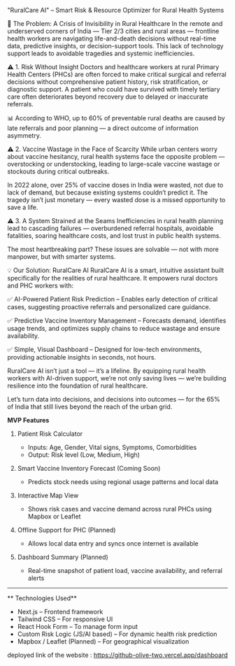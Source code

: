 "RuralCare AI" – Smart Risk & Resource Optimizer for Rural Health Systems

🧠 The Problem: A Crisis of Invisibility in Rural Healthcare
In the remote and underserved corners of India — Tier 2/3 cities and rural areas — frontline health workers are navigating life-and-death decisions without real-time data, predictive insights, or decision-support tools. This lack of technology support leads to avoidable tragedies and systemic inefficiencies.

⚠️ 1. Risk Without Insight
Doctors and healthcare workers at rural Primary Health Centers (PHCs) are often forced to make critical surgical and referral decisions without comprehensive patient history, risk stratification, or diagnostic support. A patient who could have survived with timely tertiary care often deteriorates beyond recovery due to delayed or inaccurate referrals.

📊 According to WHO, up to 60% of preventable rural deaths are caused by late referrals and poor planning — a direct outcome of information asymmetry.

⚠️ 2. Vaccine Wastage in the Face of Scarcity
While urban centers worry about vaccine hesitancy, rural health systems face the opposite problem — overstocking or understocking, leading to large-scale vaccine wastage or stockouts during critical outbreaks.

In 2022 alone, over 25% of vaccine doses in India were wasted, not due to lack of demand, but because existing systems couldn’t predict it. The tragedy isn’t just monetary — every wasted dose is a missed opportunity to save a life.

⚠️ 3. A System Strained at the Seams
Inefficiencies in rural health planning lead to cascading failures — overburdened referral hospitals, avoidable fatalities, soaring healthcare costs, and lost trust in public health systems.

The most heartbreaking part? These issues are solvable — not with more manpower, but with smarter systems.

💡 Our Solution: RuralCare AI
RuralCare AI is a smart, intuitive assistant built specifically for the realities of rural healthcare. It empowers rural doctors and PHC workers with:

✅ AI-Powered Patient Risk Prediction – Enables early detection of critical cases, suggesting proactive referrals and personalized care guidance.

✅ Predictive Vaccine Inventory Management – Forecasts demand, identifies usage trends, and optimizes supply chains to reduce wastage and ensure availability.

✅ Simple, Visual Dashboard – Designed for low-tech environments, providing actionable insights in seconds, not hours.

RuralCare AI isn’t just a tool — it’s a lifeline.
By equipping rural health workers with AI-driven support, we’re not only saving lives — we’re building resilience into the foundation of rural healthcare.

Let’s turn data into decisions, and decisions into outcomes — for the 65% of India that still lives beyond the reach of the urban grid.


**MVP Features**

1. Patient Risk Calculator  
   - Inputs: Age, Gender, Vital signs, Symptoms, Comorbidities  
   - Output: Risk level (Low, Medium, High)

2. Smart Vaccine Inventory Forecast (Coming Soon)  
   - Predicts stock needs using regional usage patterns and local data

3. Interactive Map View
   - Shows risk cases and vaccine demand across rural PHCs using Mapbox or Leaflet

4. Offline Support for PHC (Planned)  
   - Allows local data entry and syncs once internet is available

5. Dashboard Summary (Planned)  
   - Real-time snapshot of patient load, vaccine availability, and referral alerts

---

** Technologies Used**

- Next.js – Frontend framework  
- Tailwind CSS – For responsive UI  
- React Hook Form – To manage form input  
- Custom Risk Logic (JS/AI based) – For dynamic health risk prediction  
- Mapbox / Leaflet (Planned) – For geographical visualization


deployed link of the website : https://github-olive-two.vercel.app/dashboard
